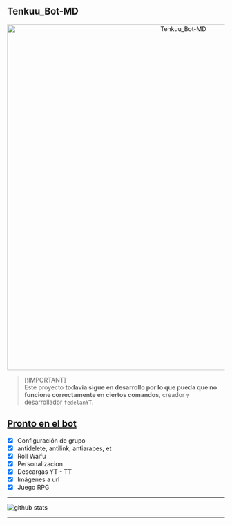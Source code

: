## Tenkuu_Bot-MD
<p align="center">
<img src="https://files.catbox.moe/62kd0v.jpg" alt="Tenkuu_Bot-MD" width="800"/>
</p>

> [!IMPORTANT]\
> Este proyecto **todavia sigue en desarrollo por lo que pueda que no funcione correctamente en ciertos comandos**, creador y desarrollador `fedelanYT`.

## [Pronto en el bot](https://github.com/ianalejandrook14x/itsuki)
- [x] Configuración de grupo
- [x] antidelete, antilink, antiarabes, et
- [x] Roll Waifu
- [x] Personalizacion
- [x] Descargas YT - TT
- [x] Imágenes a url
- [x] Juego RPG

---------
![github stats](https://github-readme-stats.vercel.app/api?username=fedelanYT&show_icons=true&theme=chartreuse-dark)

---------
